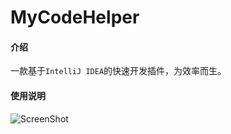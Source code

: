 # MyCodeHelper

#### 介绍

一款基于`IntelliJ IDEA`的快速开发插件，为效率而生。

#### 使用说明

![ScreenShot](https://plugins.jetbrains.com/files/22512/screenshot_31943750-d447-4ac5-a9c3-362b54c78967)
